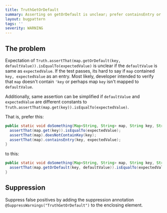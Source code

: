 ```yaml
---
title: TruthGetOrDefault
summary: Asserting on getOrDefault is unclear; prefer containsEntry or doesNotContainKey
layout: bugpattern
tags: ''
severity: WARNING
---
```


<!--
*** AUTO-GENERATED, DO NOT MODIFY ***
To make changes, edit the @BugPattern annotation or the explanation in docs/bugpattern.
-->


## The problem
Expectation of `Truth.assertThat(map.getOrDefault(key,
defaultValue)).isEqualTo(expectedValue)` is unclear if the `defaultValue` is
same as `expectedValue`. If the test passes, its hard to say if `map` contained
`key, expectedValue` as an entry. Most likely, developer intended to verify that
`map` doesn't contain `'key` or perhaps map `key` isn't mapped to
`defaultValue`.

Additionally, same assertion can be simplified if `defaultValue` and
`expectedValue` are different constants to
`Truth.assertThat(map.get(key)).isEqualTo(expectedValue)`.

That is, prefer this:

```java
public static void doSomething(Map<String, String> map, String key, String expectedValue) {
  assertThat(map.get(key)).isEqualTo(expectedValue);
  assertThat(map).doesNotContainKey(key);
  assertThat(map).containsEntry(key, expectedValue);
}
```

to this:

```java
public static void doSomething(Map<String, String> map, String key, String defaultValue, String expectedValue) {
  assertThat(map.getOrDefault(key, defaultValue)).isEqualTo(expectedValue);
}
```

## Suppression
Suppress false positives by adding the suppression annotation `@SuppressWarnings("TruthGetOrDefault")` to the enclosing element.
